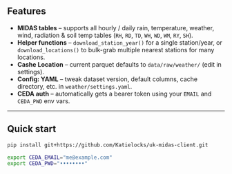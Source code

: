 ## Features
* **MIDAS tables** – supports all hourly / daily rain, temperature, weather, wind, radiation & soil temp tables (`RH`, `RD`, `TD`, `WH`, `WD`, `WM`, `RY`, `SH`).  
* **Helper functions** – `download_station_year()` for a single station/year, or `download_locations()` to bulk-grab multiple nearest stations for many locations.  
* **Cashe Location** – current parquet defaults to `data/raw/weather/` (edit in settings).  
* **Config: YAML** – tweak dataset version, default columns, cache directory, etc. in `weather/settings.yaml`.  
* **CEDA auth** – automatically gets a bearer token using your `EMAIL` and `CEDA_PWD` env vars.  

---

## Quick start

```bash
pip install git+https://github.com/Katielocks/uk-midas-client.git

export CEDA_EMAIL="me@example.com"
export CEDA_PWD="••••••••"
